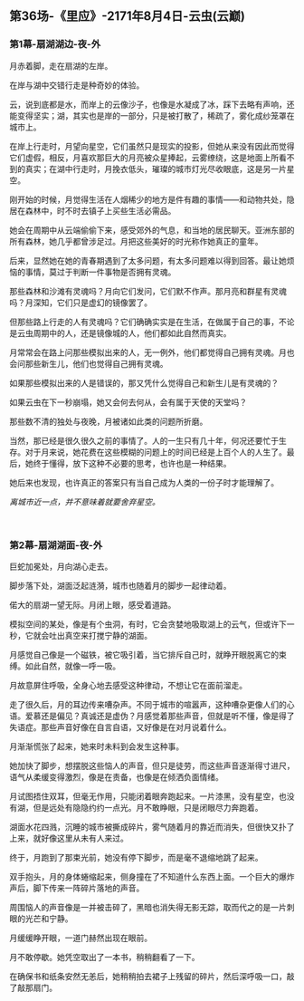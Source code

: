 ## 第36场-《里应》-2171年8月4日-云虫(云巅)

### 第1幕-扇湖湖边-夜-外

月赤着脚，走在扇湖的左岸。

在岸与湖中交错行走是种奇妙的体验。

云，说到底都是水，而岸上的云像沙子，也像是水凝成了冰，踩下去略有声响，还能变得坚实；湖，其实也是岸的一部分，只是被打散了，稀疏了，雾化成纱笼罩在城市上。

在岸上行走时，月望向星空，它们虽然只是现实的投影，但她从来没有因此而觉得它们虚假，相反，月喜欢那巨大的月亮被众星捧起，云雾缭绕，这是地面上所看不到的真实；在湖中行走时，月挽衣低头，璀璨的城市灯光尽收眼底，这是另一片星空。

刚开始的时候，月觉得生活在人烟稀少的地方是件有趣的事情——和动物共处，隐居在森林中，时不时去镇子上买些生活必需品。

她会在周期中从云端偷偷下来，感受郊外的气息，和当地的居民聊天。亚洲东部的所有森林，她几乎都曾涉足过。月把这些美好的时光称作她真正的童年。

后来，显然她在她的青春期遇到了太多问题，有太多问题难以得到回答。最让她烦恼的事情，莫过于判断一件事物是否拥有灵魂。

那些森林和沙滩有灵魂吗？月向它们发问，它们默不作声。那月亮和群星有灵魂吗？月深知，它们只是虚幻的镜像罢了。

但那些路上行走的人有灵魂吗？它们确确实实是在生活，在做属于自己的事，不论是云虫周期中的人，还是镜像城的人，他们都如此自然而真实。

月常常会在路上问那些模拟出来的人，无一例外，他们都觉得自己拥有灵魂。月也会问那些新生儿，他们也觉得自己拥有灵魂。

如果那些模拟出来的人是错误的，那又凭什么觉得自己和新生儿是有灵魂的？

如果云虫在下一秒崩塌，她又会何去何从，会有属于天使的天堂吗？

那些数不清的独处与夜晚，月被诸如此类的问题所折磨。

当然，那已经是很久很久之前的事情了。人的一生只有几十年，何况还要忙于生存。对于月来说，她花费在这些模糊的问题上的时间已经是上百个人的人生了。最后，她终于懂得，放下这种不必要的思考，也许也是一种结果。

她后来也发现，也许真正的答案只有当自己成为人类的一份子时才能理解了。

*离城市近一点，并不意味着就要舍弃星空。*

<br>

### 第2幕-扇湖湖面-夜-外

巨蛇加冕处，月向湖心走去。

脚步落下处，湖面泛起涟漪，城市也随着月的脚步一起律动着。

偌大的扇湖一望无际。月闭上眼，感受着道路。

模拟空间的某处，像是有个虫洞，有时，它会贪婪地吸取湖上的云气，但或许下一秒，它就会吐出真空来打搅宁静的湖面。

月感觉自己像是一个磁铁，被它吸引着，当它排斥自己时，就睁开眼脱离它的束缚。如此自然，就像一呼一吸。

月故意屏住呼吸，全身心地去感受这种律动，不想让它在面前溜走。

走了很久后，月的耳边传来嘈杂声。不同于城市的喧嚣声，这种嘈杂更像人们的心语。爱慕还是偏见？真诚还是虚伪？月感觉着那些声音，但就是听不懂，像是得了失语症。那些声音好像在自言自语，又好像是在对月说着什么。

月渐渐慌张了起来，她来时未料到会发生这种事。

她加快了脚步，想摆脱这些恼人的声音，但只是徒劳，而这些声音逐渐得寸进尺，语气从柔缓变得激烈，像是在责备，也像是在倾洒负面情绪。

月试图捂住双耳，但毫无作用，只能闭着眼奔跑起来。一片漆黑，没有星空，也没有湖，但是远处有隐隐约约一点光。月不敢睁眼，只是闭眼尽力奔跑着。

湖面水花四溅，沉睡的城市被撕成碎片，雾气随着月的靠近而消失，但很快又扑了上来，就好像这里从未有人来过。

终于，月跑到了那束光前，她没有停下脚步，而是毫不退缩地跳了起来。

双手抱头，月的身体蜷缩起来，侧身撞在了不知道什么东西上面。一个巨大的爆炸声后，脚下传来一阵碎片落地的声音。

周围恼人的声音像是一并被击碎了，黑暗也消失得无影无踪，取而代之的是一片刺眼的光芒和宁静。

月缓缓睁开眼，一道门赫然出现在眼前。

月不敢停歇。她凭空取出了一本书，稍稍翻看了一下。

在确保书和纸条安然无恙后，她稍稍拍去裙子上残留的碎片，然后深呼吸一口，敲了敲那扇门。
